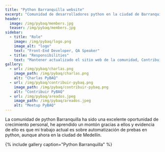 ```yaml
---
title: "Python Barranquilla website"
excerpt: "Comunidad de desarrolladores python en la ciudad de Barranquilla."
header:
  image: /img/pybaq/members.jpg
  teaser: /img/pybaq/members.jpg
sidebar:
  - title: "Role"
    image: /img/pybaq/logo.png
    image_alt: "logo"
    text: "Front-End Developer, QA Speaker"
  - title: "Responsibilities"
    text: "Mantener actualizado el sitio web de la comunidad, Contribuir con charlas sobre testing"
gallery:
  - url: /img/pybaq/charlas.png
    image_path: /img/pybaq/charlas.png
    alt: "Charlas PyBAQ"
  - url: /img/pybaq/contribuir-pybaq.png
    image_path: /img/pybaq/contribuir-pybaq.png
    alt: "Contribuir PyBAQ"
  - url: /img/pybaq/areados.jpeg
    image_path: /img/pybaq/areados.jpeg
    alt: "Meetup PyBAQ"
---
```


La comunidad de python Barranquilla ha sido una excelente oportunidad de crecimiento personal, he aprendido un montón gracias a ellos y evidencia de ello es que mi trabajo actual es sobre automatización de prebas en python, aunque ahora en la ciudad de Medellín.

{% include gallery caption="Python Barranquilla" %}
